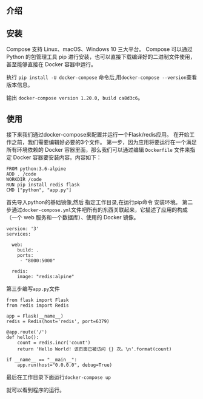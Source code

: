 ## 介绍

## 安装

Compose 支持 Linux、macOS、Windows 10 三大平台。
Compose 可以通过 Python 的包管理工具 pip 进行安装，也可以直接下载编译好的二进制文件使用，甚至能够直接在 Docker 容器中运行。

执行 `pip install -U docker-compose` 命令后,用`docker-compose --version`查看版本信息。

输出 `docker-compose version 1.20.0, build ca8d3c6`。


## 使用 
接下来我们通过docker-compose来配置并运行一个Flask/redis应用。
在开始工作之前，我们需要编辑好必要的3个文件。
第一步，因为应用将要运行在一个满足所有环境依赖的 Docker 容器里面，那么我们可以通过编辑 `Dockerfile` 文件来指定 Docker 容器要安装内容。内容如下：
```
FROM python:3.6-alpine
ADD . /code
WORKDIR /code
RUN pip install redis flask
CMD ["python", "app.py"]
```
首先导入python的基础镜像,然后 指定工作目录,在运行pip命令 安装环境。
第二步通过`docker-compose.yml`文件吧所有的东西关联起来，它描述了应用的构成（一个 web 服务和一个数据库）、使用的 Docker 镜像。
```
version: '3'
services:

  web:
    build: .
    ports:
     - "8000:5000"

  redis:
    image: "redis:alpine"
```

第三步编写`app.py`文件 
```
from flask import Flask
from redis import Redis

app = Flask(__name__)
redis = Redis(host='redis', port=6379)

@app.route('/')
def hello():
    count = redis.incr('count')
    return 'Hello World! 该页面已被访问 {} 次。\n'.format(count)

if __name__ == "__main__":
    app.run(host="0.0.0.0", debug=True)
```

最后在工作目录下面运行`docker-compose up`

就可以看到程序的运行。



